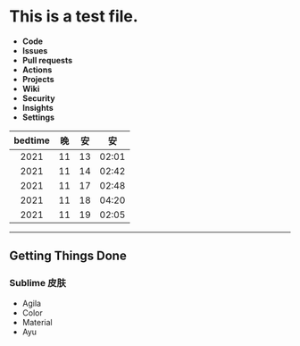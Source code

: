 # This is a test file.

- **Code**
- **Issues**
- **Pull requests**
- **Actions**
- **Projects**
- **Wiki**
- **Security**
- **Insights**
- **Settings**

|bedtime|晚|安|安|
|:-:|:-:|:-:|:-:|
|2021|11|13|02:01|
|2021|11|14|02:42|
|2021|11|17|02:48|
|2021|11|18|04:20|
|2021|11|19|02:05|

---

## Getting Things Done

### Sublime 皮肤

- Agila
- Color
- Material
- Ayu
